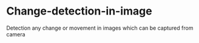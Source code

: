 # Change-detection-in-image
Detection any change or movement in images which can be captured from camera
